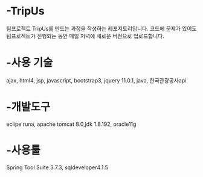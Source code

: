 # -TripUs
팀프로젝트 TripUs를 만드는 과정을 작성하는 레포지토리입니다.
코드에 문제가 있어도 팀프로젝트가 진행되는 동안 매일 저녁에 새로운 버전으로 업로드합니다.


# -사용 기술
ajax, html4, jsp, javascript, bootstrap3, jquery 11.0.1, java, 한국관광공사api



# -개발도구

eclipe runa, apache tomcat 8.0,jdk 1.8.192, oracle11g





# -사용툴

Spring Tool Suite 3.7.3, sqldeveloper4.1.5
